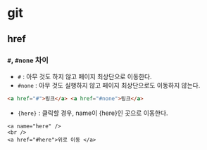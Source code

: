 # git

## href

### `#`, `#none` 차이

- `#` : 아무 것도 하지 않고 페이지 최상단으로 이동한다.
- `#none` : 아무 것도 실행하지 않고 페이지 최상단으로도 이동하지 않는다.

```html
<a href="#">링크</a> <a href="#none">링크</a>
```

- `{here}` : 클릭할 경우, name이 {here}인 곳으로 이동한다.

```
<a name="here" />
<br />
<a href="#here">위로 이동 </a>
```
